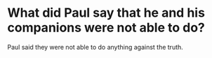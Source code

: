 # What did Paul say that he and his companions were not able to do?

Paul said they were not able to do anything against the truth.
